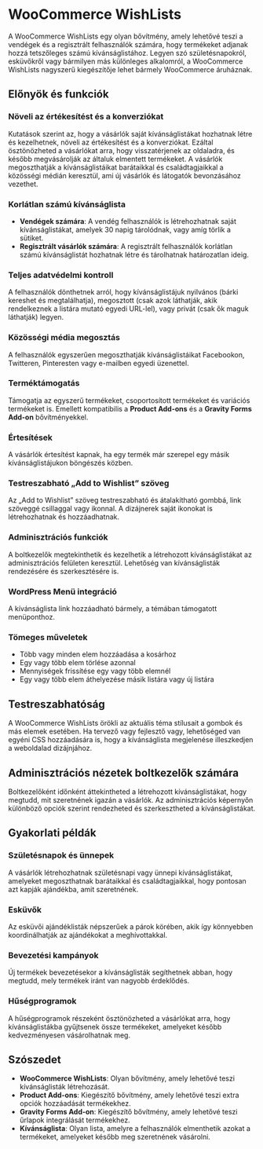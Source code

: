 # WooCommerce WishLists

A WooCommerce WishLists egy olyan bővítmény, amely lehetővé teszi a vendégek és a regisztrált felhasználók számára, hogy termékeket adjanak hozzá tetszőleges számú kívánságlistához. Legyen szó születésnapokról, esküvőkről vagy bármilyen más különleges alkalomról, a WooCommerce WishLists nagyszerű kiegészítője lehet bármely WooCommerce áruháznak.

## Előnyök és funkciók

### Növeli az értékesítést és a konverziókat

Kutatások szerint az, hogy a vásárlók saját kívánságlistákat hozhatnak létre és kezelhetnek, növeli az értékesítést és a konverziókat. Ezáltal ösztönözheted a vásárlókat arra, hogy visszatérjenek az oldaladra, és később megvásárolják az általuk elmentett termékeket. A vásárlók megoszthatják a kívánságlistáikat barátaikkal és családtagjaikkal a közösségi médián keresztül, ami új vásárlók és látogatók bevonzásához vezethet.

### Korlátlan számú kívánságlista

- **Vendégek számára**: A vendég felhasználók is létrehozhatnak saját kívánságlistákat, amelyek 30 napig tárolódnak, vagy amíg törlik a sütiket.
- **Regisztrált vásárlók számára**: A regisztrált felhasználók korlátlan számú kívánságlistát hozhatnak létre és tárolhatnak határozatlan ideig.

### Teljes adatvédelmi kontroll

A felhasználók dönthetnek arról, hogy kívánságlistájuk nyilvános (bárki kereshet és megtalálhatja), megosztott (csak azok láthatják, akik rendelkeznek a listára mutató egyedi URL-lel), vagy privát (csak ők maguk láthatják) legyen.

### Közösségi média megosztás

A felhasználók egyszerűen megoszthatják kívánságlistáikat Facebookon, Twitteren, Pinteresten vagy e-mailben egyedi üzenettel.

### Terméktámogatás

Támogatja az egyszerű termékeket, csoportosított termékeket és variációs termékeket is. Emellett kompatibilis a **Product Add-ons** és a **Gravity Forms Add-on** bővítményekkel.

### Értesítések

A vásárlók értesítést kapnak, ha egy termék már szerepel egy másik kívánságlistájukon böngészés közben.

### Testreszabható „Add to Wishlist” szöveg

Az „Add to Wishlist” szöveg testreszabható és átalakítható gombbá, link szöveggé csillaggal vagy ikonnal. A dizájnerek saját ikonokat is létrehozhatnak és hozzáadhatnak.

### Adminisztrációs funkciók

A boltkezelők megtekinthetik és kezelhetik a létrehozott kívánságlistákat az adminisztrációs felületen keresztül. Lehetőség van kívánságlisták rendezésére és szerkesztésére is.

### WordPress Menü integráció

A kívánságlista link hozzáadható bármely, a témában támogatott menüponthoz.

### Tömeges műveletek

- Több vagy minden elem hozzáadása a kosárhoz
- Egy vagy több elem törlése azonnal
- Mennyiségek frissítése egy vagy több elemnél
- Egy vagy több elem áthelyezése másik listára vagy új listára

## Testreszabhatóság

A WooCommerce WishLists örökli az aktuális téma stílusait a gombok és más elemek esetében. Ha tervező vagy fejlesztő vagy, lehetőséged van egyéni CSS hozzáadására is, hogy a kívánságlista megjelenése illeszkedjen a weboldalad dizájnjához.

## Adminisztrációs nézetek boltkezelők számára

Boltkezelőként időnként áttekintheted a létrehozott kívánságlistákat, hogy megtudd, mit szeretnének igazán a vásárlók. Az adminisztrációs képernyőn különböző opciók szerint rendezheted és szerkesztheted a kívánságlistákat.

## Gyakorlati példák

### Születésnapok és ünnepek
A vásárlók létrehozhatnak születésnapi vagy ünnepi kívánságlistákat, amelyeket megoszthatnak barátaikkal és családtagjaikkal, hogy pontosan azt kapják ajándékba, amit szeretnének.

### Esküvők
Az esküvői ajándéklisták népszerűek a párok körében, akik így könnyebben koordinálhatják az ajándékokat a meghívottakkal.

### Bevezetési kampányok
Új termékek bevezetésekor a kívánságlisták segíthetnek abban, hogy megtudd, mely termékek iránt van nagyobb érdeklődés.

### Hűségprogramok
A hűségprogramok részeként ösztönözheted a vásárlókat arra, hogy kívánságlistákba gyűjtsenek össze termékeket, amelyeket később kedvezményesen vásárolhatnak meg.

## Szószedet

- **WooCommerce WishLists**: Olyan bővítmény, amely lehetővé teszi kívánságlisták létrehozását.
- **Product Add-ons**: Kiegészítő bővítmény, amely lehetővé teszi extra opciók hozzáadását termékekhez.
- **Gravity Forms Add-on**: Kiegészítő bővítmény, amely lehetővé teszi űrlapok integrálását termékekhez.
- **Kívánságlista**: Olyan lista, amelyre a felhasználók elmenthetik azokat a termékeket, amelyeket később meg szeretnének vásárolni.